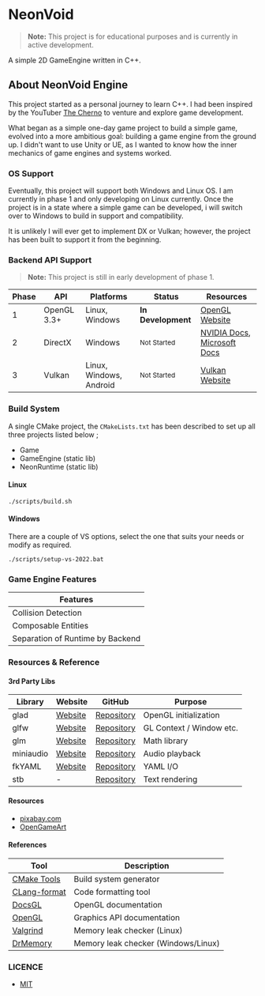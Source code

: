 # NeonVoid

> **Note:** This project is for educational purposes and is currently in active development.

A simple 2D GameEngine written in C++.

## About NeonVoid Engine

This project started as a personal journey to learn C++. I had been inspired by the
YouTuber [The Cherno](https://github.com/thecherno) to venture and explore game development.

What began as a simple one-day game project to build a simple game, evolved into a more ambitious goal: building a game engine from the ground up.
I didn't want to use Unity or UE, as I wanted to know how the inner mechanics of game engines and systems worked.


### OS Support
Eventually, this project will support both Windows and Linux OS. I am currently in phase 1 and only developing on Linux currently.
Once the project is in a state where a simple game can be developed, i will switch over to Windows to build in support and compatibility.

It is unlikely I will ever get to implement DX or Vulkan; however, the project has been built to support it from the beginning.


### Backend API Support

> **Note:** This project is still in early development of phase 1.


| Phase | API | Platforms | Status | Resources |
|-------|-----|-----------|---------|-----------|
| 1 | OpenGL 3.3+ | Linux, Windows | **In Development** | [OpenGL Website](https://www.opengl.org/) |
| 2 | DirectX | Windows | <sub>Not Started</sub> | [NVIDIA Docs](https://developer.nvidia.com/directx), [Microsoft Docs](https://learn.microsoft.com/en-us/windows/win32/directx) |
| 3 | Vulkan | Linux, Windows, Android | <sub>Not Started</sub> | [Vulkan Website](https://www.vulkan.org/) |


### Build System

A single CMake project, the `CMakeLists.txt` has been described to set up all three projects listed below ;
- Game
- GameEngine (static lib)
- NeonRuntime (static lib)


#### Linux
```
./scripts/build.sh
```

#### Windows
There are a couple of VS options, select the one that suits your needs or modify as required.
```
./scripts/setup-vs-2022.bat 
```

### Game Engine Features

| Features                                                 |
|----------------------------------------------------------|
| Collision Detection
| Composable Entities
| Separation of Runtime by Backend 



### Resources & Reference

#### 3rd Party Libs

| Library | Website | GitHub | Purpose |
|---------|---------|--------|----------|
| glad | [Website](https://glad.dav1d.de/) | [Repository](https://github.com/Dav1dde/glad) | OpenGL initialization |
| glfw | [Website](https://www.glfw.org/) | [Repository](https://github.com/glfw/glfw) | GL Context / Window etc. |
| glm | [Website](https://glm.g-truc.net/) | [Repository](https://github.com/icaven/glm) | Math library |
| miniaudio | [Website](https://miniaud.io/) | [Repository](https://github.com/mackron/miniaudio) | Audio playback |
| fkYAML | [Website](https://fktn-k.github.io/fkYAML/) | [Repository](https://github.com/fktn-k/fkYAML) | YAML I/O |
| stb | - | [Repository](https://github.com/nothings/stb) | Text rendering |


#### Resources

* [pixabay.com](https://pixabay.com/sound-effects/)
* [OpenGameArt](https://opengameart.org/)


#### References

| Tool | Description |
|------|-------------|
| [CMake Tools](https://cmake.org/download/) | Build system generator |
| [CLang-format](https://clang.llvm.org/docs/ClangFormat.html) | Code formatting tool |
| [DocsGL](http://docs.gl/) | OpenGL documentation |
| [OpenGL](https://www.opengl.org/) | Graphics API documentation |
| [Valgrind](https://valgrind.org/) | Memory leak checker (Linux) |
| [DrMemory](https://drmemory.org) | Memory leak checker (Windows/Linux) |

### LICENCE
- [MIT](LICENSE)